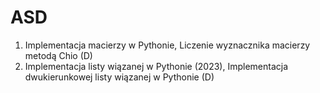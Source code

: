 # ASD

1. Implementacja macierzy w Pythonie, Liczenie wyznacznika macierzy metodą Chio (D)
2. Implementacja listy wiązanej w Pythonie (2023), Implementacja dwukierunkowej listy wiązanej w Pythonie (D)
